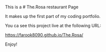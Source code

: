 
This is a # The.Rosa restaurant Page

It makes up the first part of my coding portfolio.

You ca see this project live at the following URL:

https://farook8090.github.io/The.Rosa/

Enjoy!
